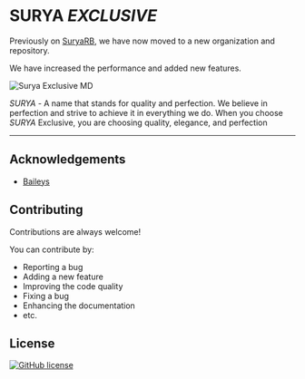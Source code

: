 # **SURYA** _EXCLUSIVE_

Previously on [SuryaRB](https://github.com/xct007/SuryaRB), we have now moved to a new organization and repository.

We have increased the performance and added new features.

![Surya Exclusive MD](https://i.pinimg.com/originals/df/f2/f5/dff2f59d1a0ad6e2b6556e3c43c1cf79.jpg)

_SURYA_ - A name that stands for quality and perfection. We believe in perfection and strive to achieve it in everything we do. When you choose _SURYA_ Exclusive, you are choosing quality, elegance, and perfection

---

## Acknowledgements

- [Baileys](https://www.npmjs.com/package/baileys)

## Contributing

Contributions are always welcome!

You can contribute by:

- Reporting a bug
- Adding a new feature
- Improving the code quality
- Fixing a bug
- Enhancing the documentation
- etc.

## License

[![GitHub license](https://img.shields.io/github/license/frierendv/surya)](https://github.com/frierendv/surya/blob/main/LICENSE)

